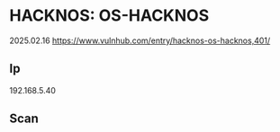 # HACKNOS: OS-HACKNOS

2025.02.16 https://www.vulnhub.com/entry/hacknos-os-hacknos,401/

## Ip

192.168.5.40

## Scan
